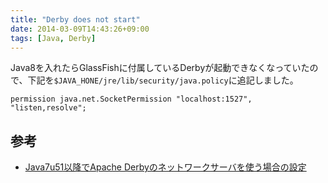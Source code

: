 ```yaml
---
title: "Derby does not start"
date: 2014-03-09T14:43:26+09:00
tags: [Java, Derby] 
---
```

Java8を入れたらGlassFishに付属しているDerbyが起動できなくなっていたので、下記を`$JAVA_HONE/jre/lib/security/java.policy`に追記しました。

    permission java.net.SocketPermission "localhost:1527", "listen,resolve";

## 参考
- [Java7u51以降でApache Derbyのネットワークサーバを使う場合の設定](http://d.hatena.ne.jp/seraphy/20140214)
